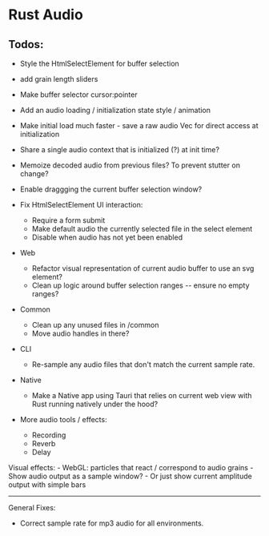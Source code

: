 # Rust Audio

## Todos:
- Style the HtmlSelectElement for buffer selection
- add grain length sliders
- Make buffer selector cursor:pointer
- Add an audio loading / initialization state style / animation
- Make initial load much faster - save a raw audio Vec for direct access at initialization

- Share a single audio context that is initialized (?) at init time?
- Memoize decoded audio from previous files? To prevent stutter on change?
- Enable draggging the current buffer selection window?
- Fix HtmlSelectElement UI interaction:
    - Require a form submit
    - Make default audio the currently selected file in the select element
    - Disable when audio has not yet been enabled

- Web
    - Refactor visual representation of current audio buffer to use an svg <path /> element?
    - Clean up logic around buffer selection ranges -- ensure no empty ranges?

- Common
    - Clean up any unused files in /common
    - Move audio handles in there?

- CLI
    - Re-sample any audio files that don't match the current sample rate.

- Native
    - Make a Native app using Tauri that relies on current web view with Rust running natively under the hood?

- More audio tools / effects:
    - Recording
    - Reverb
    - Delay

Visual effects:
    - WebGL: particles that react / correspond to audio grains
    - Show audio output as a sample window?
    - Or just show current amplitude output with simple bars

--------------------------

General Fixes:
 - Correct sample rate for mp3 audio for all environments.